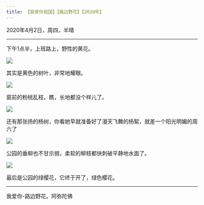```yaml
---
title: 【我爱你祖国】【路边野花】【2020年】
---
```


2020年4月2日，周四，半晴 

***

下午1点半，上班路上，野性的黄花。

![](https://cdn.jsdelivr.net/gh/185zy/PicturesLibrary/img/IMG_20200402_202402.jpg)

其实是黄色的树叶，非常地耀眼。

![](https://cdn.jsdelivr.net/gh/185zy/PicturesLibrary/img/IMG_20200402_202016.jpg)

窗前的粉桃乱枝，瞧，长地都没个样儿了。

![](https://cdn.jsdelivr.net/gh/185zy/PicturesLibrary/img/IMG_20200402_202703.jpg)

还有那张扬的杨树，你看她早就准备好了漫天飞舞的杨絮，就差一个阳光明媚的周六了

![](https://cdn.jsdelivr.net/gh/185zy/PicturesLibrary/img/IMG_20200402_201507.jpg)

公园的垂柳也不甘示弱，柔软的柳枝都快刺破平静地水面了。

![](https://cdn.jsdelivr.net/gh/185zy/PicturesLibrary/img/IMG_20200402_201314.jpg)

最后是公园的绿樱花，它终于开了，绿色樱花。

***

我爱你-路边野花。阿弥陀佛

